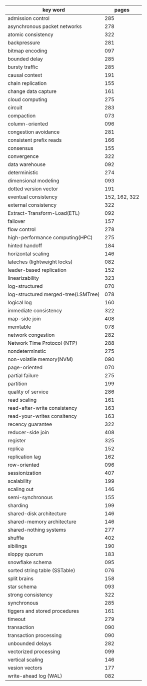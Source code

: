 
| key word                            | pages         |
| ----------------------------------- | ------------- |
| admission control                   | 285           |
| asynchronous packet networks        | 278           |
| atomic consistency                  | 322           |
| backpressure                        | 281           |
| bitmap encoding                     | 097           |
| bounded delay                       | 285           |
| bursty traffic                      | 285           |
| causal context                      | 191           |
| chain replication                   | 155           |
| change data capture                 | 161           |
| cloud computing                     | 275           |
| circuit                             | 283           |
| compaction                          | 073           |
| column-oriented                     | 096           |
| congestion avoidance                | 281           |
| consistent prefix reads             | 166           |
| consensus                           | 155           |
| convergence                         | 322           |
| data warehouse                      | 092           |
| deterministic                       | 274           |
| dimensional modeling                | 093           |
| dotted version vector               | 191           |
| eventual consistency                | 152, 162, 322 |
| external consistency                | 322           |
| Extract-Transform-Load(ETL)         | 092           |
| failover                            | 157           |
| flow control                        | 278           |
| high-performance computing(HPC)     | 275           |
| hinted handoff                      | 184           |
| horizontal scaling                  | 146           |
| lateches (lightweight locks)        | 082           |
| leader-based replication            | 152           |
| linearizability                     | 323           |
| log-structured                      | 070           |
| log-structured merged-tree(LSMTree) | 078           |
| logical log                         | 160           |
| immediate consistency               | 322           |
| map-side join                       | 408           |
| memtable                            | 078           |
| network congestion                  | 282           |
| Network Time Protocol (NTP)         | 288           |
| nondeterminstic                     | 275           |
| non-volatile memory(NVM)            | 090           |
| page-oriented                       | 070           |
| partial failure                     | 275           |
| partition                           | 199           |
| quality of service                  | 286           |
| read scaling                        | 161           |
| read-after-write consistency        | 163           |
| read-your-writes consitency         | 163           |
| recency guarantee                   | 322           |
| reducer-side join                   | 408           |
| register                            | 325           |
| replica                             | 152           |
| replication lag                     | 162           |
| row-oriented                        | 096           |
| sessionization                      | 407           |
| scalability                         | 199           |
| scaling out                         | 146           |
| semi-synchronous                    | 155           |
| sharding                            | 199           |
| shared-disk architecture            | 146           |
| shared-memory architecture          | 146           |
| shared-nothing systems              | 277           |
| shuffle                             | 402           |
| sibilings                           | 190           |
| sloppy quorum                       | 183           |
| snowflake schema                    | 095           |
| sorted string table (SSTable)       | 076           |
| split brains                        | 158           |
| star schema                         | 093           |
| strong consistency                  | 322           |
| synchronous                         | 285           |
| tiggers and stored procedures       | 161           |
| timeout                             | 279           |
| transaction                         | 090           |
| transaction processing              | 090           |
| unbounded delays                    | 282           |
| vectorized processing               | 099           |
| vertical scaling                    | 146           |
| vesion vectors                      | 177           |
| write-ahead log (WAL)               | 082           |